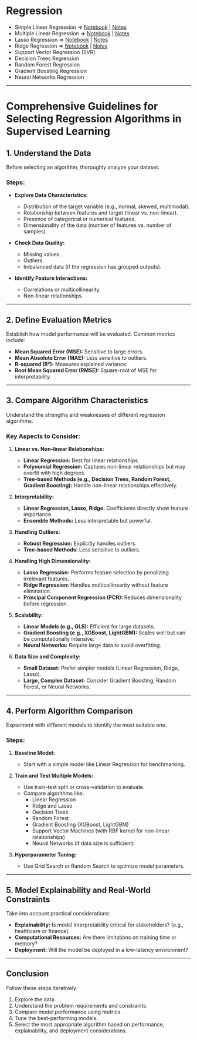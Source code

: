 # Regression
- Simple Linear Regression => [Notebook](Notebooks/Simple_Linear_Regression.ipynb) | [Notes](Notes/Simple_Linear_Regression_Notes.pdf)
- Multiple Linear Regression => [Notebook](Notebooks/Multiple_Linear_regression.ipynb) | [Notes](Notes/Multiple_Linear_Regression_Notes.pdf)
- Lasso Regression => [Notebook](Notebooks/Lasso_Regression.ipynb) | [Notes](Notes/Lasso_Regression_Notes.pdf)
- Ridge Regression  => [Notebook]() | [Notes](Notes/Ridge_Regression_Notes.pdf)
- Support Vector Regression (SVR)
- Decision Trees Regression
- Random Forest Regression
- Gradient Boosting Regression
- Neural Networks Regression
_________________________
# Comprehensive Guidelines for Selecting Regression Algorithms in Supervised Learning

## 1. Understand the Data
Before selecting an algorithm, thoroughly analyze your dataset.

### Steps:
- **Explore Data Characteristics:**
  - Distribution of the target variable (e.g., normal, skewed, multimodal).
  - Relationship between features and target (linear vs. non-linear).
  - Presence of categorical or numerical features.
  - Dimensionality of the data (number of features vs. number of samples).
  
- **Check Data Quality:**
  - Missing values.
  - Outliers.
  - Imbalanced data (if the regression has grouped outputs).

- **Identify Feature Interactions:**
  - Correlations or multicollinearity.
  - Non-linear relationships.

---

## 2. Define Evaluation Metrics
Establish how model performance will be evaluated. Common metrics include:
- **Mean Squared Error (MSE):** Sensitive to large errors.
- **Mean Absolute Error (MAE):** Less sensitive to outliers.
- **R-squared (R²):** Measures explained variance.
- **Root Mean Squared Error (RMSE):** Square-root of MSE for interpretability.

---

## 3. Compare Algorithm Characteristics
Understand the strengths and weaknesses of different regression algorithms.

### Key Aspects to Consider:
1. **Linear vs. Non-linear Relationships:**
   - **Linear Regression:** Best for linear relationships.
   - **Polynomial Regression:** Captures non-linear relationships but may overfit with high degrees.
   - **Tree-based Methods (e.g., Decision Trees, Random Forest, Gradient Boosting):** Handle non-linear relationships effectively.

2. **Interpretability:**
   - **Linear Regression, Lasso, Ridge:** Coefficients directly show feature importance.
   - **Ensemble Methods:** Less interpretable but powerful.

3. **Handling Outliers:**
   - **Robust Regression:** Explicitly handles outliers.
   - **Tree-based Methods:** Less sensitive to outliers.

4. **Handling High Dimensionality:**
   - **Lasso Regression:** Performs feature selection by penalizing irrelevant features.
   - **Ridge Regression:** Handles multicollinearity without feature elimination.
   - **Principal Component Regression (PCR):** Reduces dimensionality before regression.

5. **Scalability:**
   - **Linear Models (e.g., OLS):** Efficient for large datasets.
   - **Gradient Boosting (e.g., XGBoost, LightGBM):** Scales well but can be computationally intensive.
   - **Neural Networks:** Require large data to avoid overfitting.

6. **Data Size and Complexity:**
   - **Small Dataset:** Prefer simpler models (Linear Regression, Ridge, Lasso).
   - **Large, Complex Dataset:** Consider Gradient Boosting, Random Forest, or Neural Networks.

---

## 4. Perform Algorithm Comparison
Experiment with different models to identify the most suitable one.

### Steps:
1. **Baseline Model:**
   - Start with a simple model like Linear Regression for benchmarking.
  
2. **Train and Test Multiple Models:**
   - Use train-test split or cross-validation to evaluate.
   - Compare algorithms like:
     - Linear Regression
     - Ridge and Lasso
     - Decision Trees
     - Random Forest
     - Gradient Boosting (XGBoost, LightGBM)
     - Support Vector Machines (with RBF kernel for non-linear relationships)
     - Neural Networks (if data size is sufficient)
  
3. **Hyperparameter Tuning:**
   - Use Grid Search or Random Search to optimize model parameters.

---

## 5. Model Explainability and Real-World Constraints
Take into account practical considerations:
- **Explainability:** Is model interpretability critical for stakeholders? (e.g., healthcare or finance).
- **Computational Resources:** Are there limitations on training time or memory?
- **Deployment:** Will the model be deployed in a low-latency environment?

---

## Conclusion
Follow these steps iteratively:
1. Explore the data.
2. Understand the problem requirements and constraints.
3. Compare model performance using metrics.
4. Tune the best-performing models.
5. Select the most appropriate algorithm based on performance, explainability, and deployment considerations.
